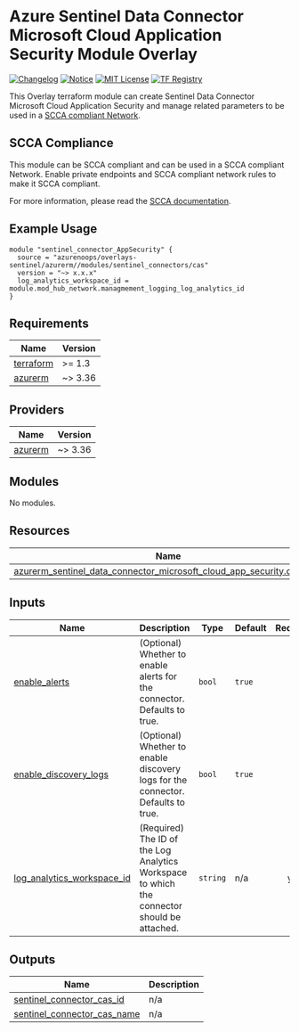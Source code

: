 # Azure Sentinel Data Connector Microsoft Cloud Application Security Module Overlay

[![Changelog](https://img.shields.io/badge/changelog-release-green.svg)](CHANGELOG.md) [![Notice](https://img.shields.io/badge/notice-copyright-yellow.svg)](NOTICE) [![MIT License](https://img.shields.io/badge/license-MIT-orange.svg)](LICENSE) [![TF Registry](https://img.shields.io/badge/terraform-registry-blue.svg)](https://registry.terraform.io/modules/azurenoops/overlays-sentinel/azurerm/)

This Overlay terraform module can create Sentinel Data Connector Microsoft Cloud Application Security and manage related parameters to be used in a [SCCA compliant Network](https://registry.terraform.io/modules/azurenoops/overlays-management-hub/azurerm/latest).

## SCCA Compliance

This module can be SCCA compliant and can be used in a SCCA compliant Network. Enable private endpoints and SCCA compliant network rules to make it SCCA compliant.

For more information, please read the [SCCA documentation](https://docs.microsoft.com/en-us/azure/azure-government/documentation-government-get-started-connect-with-cli).

## Example Usage

```hcl  
module "sentinel_connector_AppSecurity" {  
  source = "azurenoops/overlays-sentinel/azurerm//modules/sentinel_connectors/cas"  
  version = "~> x.x.x"  
  log_analytics_workspace_id = module.mod_hub_network.managmement_logging_log_analytics_id
}
```

<!-- BEGIN_TF_DOCS -->
## Requirements

| Name | Version |
|------|---------|
| <a name="requirement_terraform"></a> [terraform](#requirement\_terraform) | >= 1.3 |
| <a name="requirement_azurerm"></a> [azurerm](#requirement\_azurerm) | ~> 3.36 |

## Providers

| Name | Version |
|------|---------|
| <a name="provider_azurerm"></a> [azurerm](#provider\_azurerm) | ~> 3.36 |

## Modules

No modules.

## Resources

| Name | Type |
|------|------|
| [azurerm_sentinel_data_connector_microsoft_cloud_app_security.dataCAS](https://registry.terraform.io/providers/hashicorp/azurerm/latest/docs/resources/sentinel_data_connector_microsoft_cloud_app_security) | resource |

## Inputs

| Name | Description | Type | Default | Required |
|------|-------------|------|---------|:--------:|
| <a name="input_enable_alerts"></a> [enable\_alerts](#input\_enable\_alerts) | (Optional) Whether to enable alerts for the connector. Defaults to true. | `bool` | `true` | no |
| <a name="input_enable_discovery_logs"></a> [enable\_discovery\_logs](#input\_enable\_discovery\_logs) | (Optional) Whether to enable discovery logs for the connector. Defaults to true. | `bool` | `true` | no |
| <a name="input_log_analytics_workspace_id"></a> [log\_analytics\_workspace\_id](#input\_log\_analytics\_workspace\_id) | (Required) The ID of the Log Analytics Workspace to which the connector should be attached. | `string` | n/a | yes |

## Outputs

| Name | Description |
|------|-------------|
| <a name="output_sentinel_connector_cas_id"></a> [sentinel\_connector\_cas\_id](#output\_sentinel\_connector\_cas\_id) | n/a |
| <a name="output_sentinel_connector_cas_name"></a> [sentinel\_connector\_cas\_name](#output\_sentinel\_connector\_cas\_name) | n/a |
<!-- END_TF_DOCS -->
